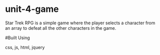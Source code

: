 # unit-4-game

Star Trek RPG is a simple game where the player selects a character from an array to defeat all the other characters in the game. 

#Built Using 

css, js, html, jquery

